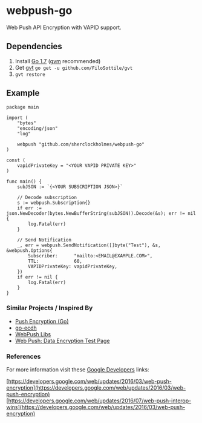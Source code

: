 # webpush-go

Web Push API Encryption with VAPID support.

## Dependencies

1. Install [Go 1.7](https://golang.org/) ([gvm](https://github.com/moovweb/gvm) recommended)
2. Get [gvt](https://github.com/FiloSottile/gvt) `go get -u github.com/FiloSottile/gvt`
3. `gvt restore`

## Example

```golang
package main

import (
	"bytes"
	"encoding/json"
	"log"

	webpush "github.com/sherclockholmes/webpush-go"
)

const (
	vapidPrivateKey = "<YOUR VAPID PRIVATE KEY>"
)

func main() {
	subJSON := `{<YOUR SUBSCRIPTION JSON>}`

	// Decode subscription
	s := webpush.Subscription{}
	if err := json.NewDecoder(bytes.NewBufferString(subJSON)).Decode(&s); err != nil {
		log.Fatal(err)
	}

	// Send Notification
	_, err = webpush.SendNotification([]byte("Test"), &s, &webpush.Options{
		Subscriber:      "mailto:<EMAIL@EXAMPLE.COM>",
		TTL:             60,
		VAPIDPrivateKey: vapidPrivateKey,
	})
	if err != nil {
		log.Fatal(err)
	}
}
```

### Similar Projects / Inspired By

- [Push Encryption (Go)](https://github.com/GoogleChrome/push-encryption-go)  
- [go-ecdh](https://github.com/wsddn/go-ecdh)  
- [WebPush Libs](https://github.com/web-push-libs)  
- [Web Push: Data Encryption Test Page](https://jrconlin.github.io/WebPushDataTestPage/)


### References

For more information visit these [Google Developers](https://developers.google.com/web) links:

[https://developers.google.com/web/updates/2016/03/web-push-encryption](https://developers.google.com/web/updates/2016/03/web-push-encryption)  
[https://developers.google.com/web/updates/2016/07/web-push-interop-wins](https://developers.google.com/web/updates/2016/03/web-push-encryption)
